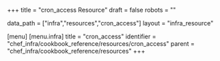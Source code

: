 +++
title = "cron_access Resource"
draft = false
robots = ""

data_path = ["infra","resources","cron_access"]
layout = "infra_resource"


[menu]
  [menu.infra]
    title = "cron_access"
    identifier = "chef_infra/cookbook_reference/resources/cron_access"
    parent = "chef_infra/cookbook_reference/resources"
+++

<!-- The contents of this page are automatically generated from the cron_access.yaml file in the data directory. -->
<!-- To suggest a change, edit the https://github.com/chef/chef/blob/master/lib/chef/resource/cron_access.rb file
      and submit a pull request to the https://github.com/chef/chef repository. -->
